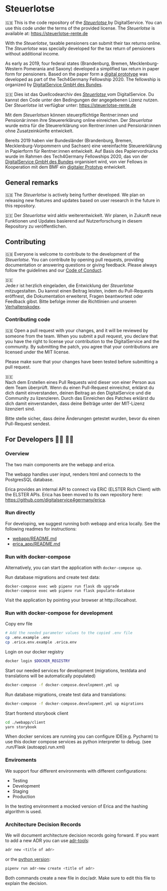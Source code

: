 # Steuerlotse

🇬🇧 This is the code repository of the [_Steuerlotse_ ](https://steuerlotse-rente.de) by DigitalService.
You can use this code under the terms of the provided license.
The _Steuerlotse_ is available at: https://steuerlotse-rente.de

With the _Steuerlotse_, taxable pensioners can submit their tax returns online.
The _Steuerlotse_ was specially developed for the tax return of pensioners without additional income.

As early as 2019, four federal states (Brandenburg, Bremen, Mecklenburg-Western Pomerania and Saxony) developed
a simplified tax return in paper form for pensioners. Based on the paper form a
[digital prototype](https://github.com/tech4germany/steuerlotse) was developed as part of the Tech4Germany Fellowship 2020. The fellowship is organized by [DigitalService GmbH des Bundes](https://digitalservice.bund.de).

🇩🇪 Dies ist das Quellcodearchiv des [_Steuerlotse_ ](https://steuerlotse-rente.de) vom DigitalService.
Du kannst den Code unter den Bedingungen der angegebenen Lizenz nutzen.
Der _Steuerlotse_ ist verfügbar unter: https://steuerlotse-rente.de

Mit dem _Steuerlotsen_ können steuerpflichtige Rentner:innen und Pensionär:innen ihre
Steuererklärung online einreichen. Der _Steuerlotse_ wurde extra für die Steuererklärung von Rentner:innen und
Pensionär:innen ohne Zusatzeinkünfte entwickelt.

Bereits 2019 haben vier Bundesländer (Brandenburg, Bremen, Mecklenburg-Vorpommern und Sachsen) eine vereinfachte
Steuererklärung in Papierform für Rentner:innen entwickelt. Auf Basis des Papiervordrucks wurde im Rahmen des
Tech4Germany Fellowships 2020, das von der [DigitalService GmbH des Bundes](https://digitalservice.bund.de)
organisiert wird, von vier Fellows in Kooperation mit dem BMF ein
[digitaler Prototyp](https://github.com/tech4germany/steuerlotse) entwickelt.

## General remarks

🇬🇧
The _Steuerlotse_ is actively being further developed. We plan on releasing new features and updates based on user
research in the future in this repository.

🇩🇪
Der _Steuerlotse_ wird aktiv weiterentwickelt. Wir planen, in Zukunft neue Funktionen und Updates basierend auf
Nutzerforschung in diesem Repository zu veröffentlichen.

## Contributing

🇬🇧
Everyone is welcome to contribute to the development of the _Steuerlotse_. You can contribute by opening pull requests,
providing documentation or answering questions or giving feedback. Please always follow the guidelines and our
[Code of Conduct](CODE_OF_CONDUCT.md).

🇩🇪  
Jede:r ist herzlich eingeladen, die Entwicklung der _Steuerlotse_ mitzugestalten. Du kannst einen Beitrag leisten,
indem du Pull-Requests eröffnest, die Dokumentation erweiterst, Fragen beantwortest oder Feedback gibst.
Bitte befolge immer die Richtlinien und unseren [Verhaltenskodex](CODE_OF_CONDUCT_DE.md).

### Contributing code

🇬🇧
Open a pull request with your changes, and it will be reviewed by someone from the team. When you submit a pull request,
you declare that you have the right to license your contribution to the DigitalService and the community.
By submitting the patch, you agree that your contributions are licensed under the MIT license.

Please make sure that your changes have been tested before submitting a pull request.

🇩🇪  
Nach dem Erstellen eines Pull Requests wird dieser von einer Person aus dem Team überprüft. Wenn du einen Pull-Request
einreichst, erklärst du dich damit einverstanden, deinen Beitrag an den DigitalService und die Community zu
lizenzieren. Durch das Einreichen des Patches erklärst du dich damit einverstanden, dass deine Beiträge unter der
MIT-Lizenz lizenziert sind.

Bitte stelle sicher, dass deine Änderungen getestet wurden, bevor du einen Pull-Request sendest.

## For Developers 👩‍💻 👨‍💻

### Overview

The two main components are the webapp and erica.

The webapp handles user input, renders html and connects to the PostgresSQL database.

Erica provides an internal API to connect via ERiC (ELSTER Rich Client) with the ELSTER APIs.
Erica has been moved to its own repository here: https://github.com/digitalservice4germany/erica.

### Run directly

For developing, we suggest running both webapp and erica locally.
See the following readmes for instructions:

- [webapp/README.md](webapp/README.md)
- [erica_app/README.md](https://github.com/digitalservice4germany/erica/blob/main/README.md)

### Run with docker-compose

Alternatively, you can start the application with `docker-compose up`.

Run database migrations and create test data:

```
docker-compose exec web pipenv run flask db upgrade
docker-compose exec web pipenv run flask populate-database
```

Visit the application by pointing your browser at http://localhost.

### Run with docker-compose for development

Copy env file

```bash
# Add the needed parameter values to the copied .env file
cp .env.example .env
cp .erica.env.example .erica.env
```

Login on our docker registry

```bash
docker login $DOCKER_REGISTRY
```

Start our needed services for development
(migrations, testdata and translations will be automatically populated)

```bash
docker-compose -f docker-compose.development.yml up
```

Run database migrations, create test data and translations:

```bash
docker-compose -f docker-compose.development.yml up migrations
```

Start frontend storybook client

```bash
cd ./webapp/client
yarn storybook
```

When docker services are running you can configure IDE(e.g. Pycharm)
to use this docker compose services as python interpreter to debug.
(see .run/Flask (autoapp).run.xml)

### Enviroments

We support four different environments with different configurations:

- Testing
- Development
- Staging
- Production

In the testing environment a mocked version of Erica and the hashing algorithm is used.

### Architecture Decision Records

We will document architecture decision records going forward. If you want to add a new ADR you can use [adr-tools](https://github.com/npryce/adr-tools):

```bash
adr new <title of adr>
```

or the [python version](https://pypi.org/project/adr-tools-python/):

```bash
pipenv run adr-new create <title of adr>
```

Both commands create a new file in doc/adr. Make sure to edit this file to explain the decision.
